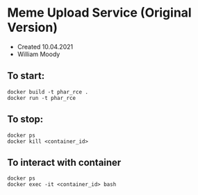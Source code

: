 # Meme Upload Service (Original Version)

- Created 10.04.2021
- William Moody

## To start:

`docker build -t phar_rce .`\
`docker run -t phar_rce`

## To stop:

`docker ps`\
`docker kill <container_id>`

## To interact with container

`docker ps`\
`docker exec -it <container_id> bash`
